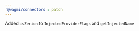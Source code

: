 ```yaml
---
'@wagmi/connectors': patch
---
```


Added `isZerion` to `InjectedProviderFlags` and `getInjectedName`
